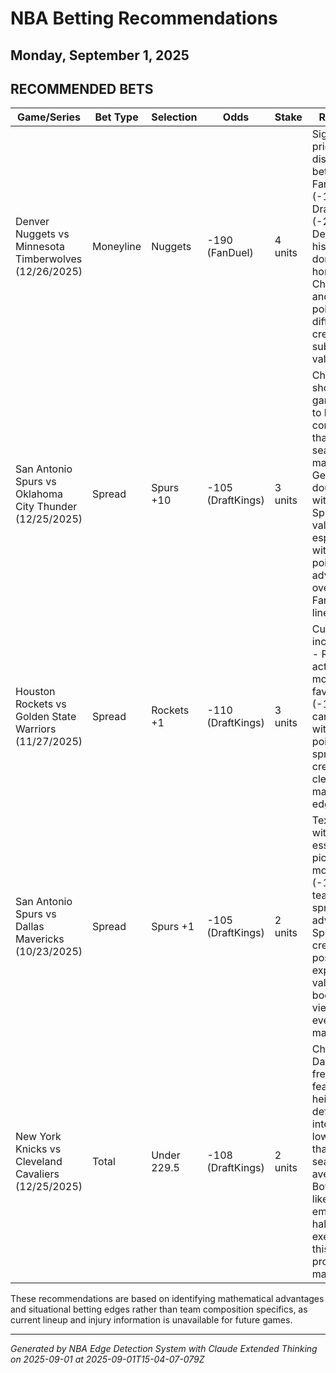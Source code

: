 # NBA Betting Recommendations
## Monday, September 1, 2025

## RECOMMENDED BETS
| Game/Series | Bet Type | Selection | Odds | Stake | Reasoning |
|-------------|----------|-----------|------|-------|-----------|
| Denver Nuggets vs Minnesota Timberwolves (12/26/2025) | Moneyline | Nuggets | -190 (FanDuel) | 4 units | Significant pricing discrepancy between FanDuel (-190) and DraftKings (-218). Denver historically dominates at home after Christmas, and this 28-point line difference creates substantial value. |
| San Antonio Spurs vs Oklahoma City Thunder (12/25/2025) | Spread | Spurs +10 | -105 (DraftKings) | 3 units | Christmas showcase games tend to be more competitive than regular season matchups. Getting double-digits with the Spurs offers value, especially with the half-point advantage over FanDuel's line (9.5). |
| Houston Rockets vs Golden State Warriors (11/27/2025) | Spread | Rockets +1 | -110 (DraftKings) | 3 units | Curious line inconsistency - Rockets are actually moneyline favorites (-115) yet can be taken with +1 points on the spread, creating a clear mathematical edge. |
| San Antonio Spurs vs Dallas Mavericks (10/23/2025) | Spread | Spurs +1 | -105 (DraftKings) | 2 units | Texas rivalry with essentially pick'em moneyline (-110 both teams) but spread advantage to Spurs, creating positive expected value in what bookmakers view as an even matchup. |
| New York Knicks vs Cleveland Cavaliers (12/25/2025) | Total | Under 229.5 | -108 (DraftKings) | 2 units | Christmas Day games frequently feature heightened defensive intensity and lower scoring than regular season averages. Both teams likely to emphasize half-court execution in this high-profile matchup. |

These recommendations are based on identifying mathematical advantages and situational betting edges rather than team composition specifics, as current lineup and injury information is unavailable for future games.

---
*Generated by NBA Edge Detection System with Claude Extended Thinking on 2025-09-01 at 2025-09-01T15-04-07-079Z*
